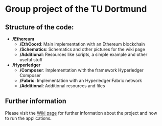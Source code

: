 # Group project of the TU Dortmund
## Structure of the code:
- **/Ethereum**
   - **/EthCoord**: Main implementation with an Ethereum blockchain
   - **/Schematics**: Schematics and other pictures for the wiki page
   - **/Additional**: Resources like scripts, a simple example and other useful stuff
- **/Hyperledger**
   - **/Composer**: Implementation with the framework Hyperledger Composer
   - **/Fabric**: Implementation with an Hyperledger Fabric network
   - **/Additional**: Additional resources and files
   
## Further information
Please visit the [Wiki page](https://github.com/PDfork/blockchainPG/wiki) for further information about the project and how to run the applications.
